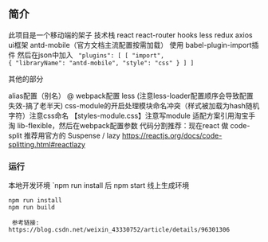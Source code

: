 
## 简介
此项目是一个移动端的架子
技术栈 react react-router hooks  less redux axios
ui框架 antd-mobile（官方文档主流配置按需加载）  使用 babel-plugin-import插件
然后在json中加入
<code>
    "plugins": [
      [
        "import",
        {
          "libraryName": "antd-mobile",
          "style": "css"
        }
      ]
    ]
    </code>

其他的部分

alias配置（别名） @
webpack配置 less (注意less-loader配置顺序会导致配置失效-搞了老半天)
css-module的开启处理模块命名冲突（样式被加载为hash随机字符）注意css命名 【styles-module.css】注意写module
适配方案引用淘宝手淘 lib-flexible，然后在webpack配置参数
代码分割推荐：现在react 做 code-split 推荐用官方的 Suspense / lazy https://reactjs.org/docs/code-splitting.html#reactlazy

### 运行
本地开发环境 `npm run install 后 npm start
线上生成环境

```
npm run install
npm run build

 参考链接:
https://blog.csdn.net/weixin_43330752/article/details/96301306


